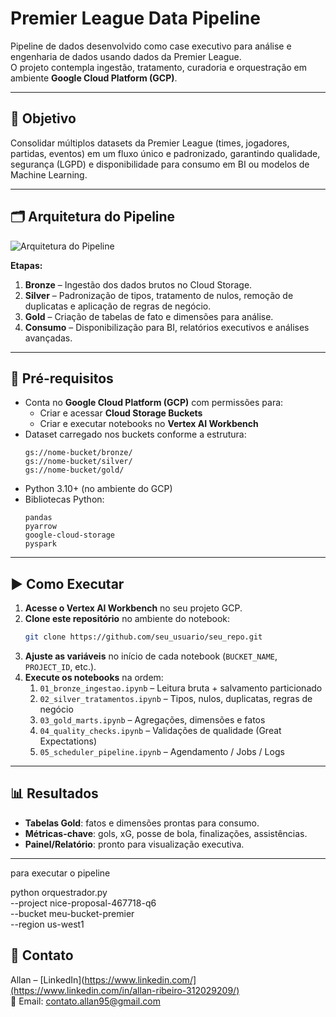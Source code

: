 # Premier League Data Pipeline

Pipeline de dados desenvolvido como case executivo para análise e engenharia de dados usando dados da Premier League.  
O projeto contempla ingestão, tratamento, curadoria e orquestração em ambiente **Google Cloud Platform (GCP)**.

---

## 📌 Objetivo
Consolidar múltiplos datasets da Premier League (times, jogadores, partidas, eventos) em um fluxo único e padronizado, garantindo qualidade, segurança (LGPD) e disponibilidade para consumo em BI ou modelos de Machine Learning.

---

## 🗂 Arquitetura do Pipeline
![Arquitetura do Pipeline](docs/arquitetura_pipeline.png)

**Etapas:**
1. **Bronze** – Ingestão dos dados brutos no Cloud Storage.
2. **Silver** – Padronização de tipos, tratamento de nulos, remoção de duplicatas e aplicação de regras de negócio.
3. **Gold** – Criação de tabelas de fato e dimensões para análise.
4. **Consumo** – Disponibilização para BI, relatórios executivos e análises avançadas.

---

## 🔑 Pré-requisitos

- Conta no **Google Cloud Platform (GCP)** com permissões para:
  - Criar e acessar **Cloud Storage Buckets**
  - Criar e executar notebooks no **Vertex AI Workbench**
- Dataset carregado nos buckets conforme a estrutura:
  ```
  gs://nome-bucket/bronze/
  gs://nome-bucket/silver/
  gs://nome-bucket/gold/
  ```
- Python 3.10+ (no ambiente do GCP)
- Bibliotecas Python:
  ```
  pandas
  pyarrow
  google-cloud-storage
  pyspark
  ```

---

## ▶️ Como Executar

1. **Acesse o Vertex AI Workbench** no seu projeto GCP.
2. **Clone este repositório** no ambiente do notebook:
   ```bash
   git clone https://github.com/seu_usuario/seu_repo.git
   ```
3. **Ajuste as variáveis** no início de cada notebook (`BUCKET_NAME`, `PROJECT_ID`, etc.).
4. **Execute os notebooks** na ordem:
   1. `01_bronze_ingestao.ipynb` – Leitura bruta + salvamento particionado
   2. `02_silver_tratamentos.ipynb` – Tipos, nulos, duplicatas, regras de negócio
   3. `03_gold_marts.ipynb` – Agregações, dimensões e fatos
   4. `04_quality_checks.ipynb` – Validações de qualidade (Great Expectations)
   5. `05_scheduler_pipeline.ipynb` – Agendamento / Jobs / Logs

---

## 📊 Resultados

- **Tabelas Gold**: fatos e dimensões prontas para consumo.
- **Métricas-chave**: gols, xG, posse de bola, finalizações, assistências.
- **Painel/Relatório**: pronto para visualização executiva.

---

para executar o pipeline 

python orquestrador.py \
  --project nice-proposal-467718-q6 \
  --bucket meu-bucket-premier \
  --region us-west1

## 📎 Contato

Allan – [LinkedIn](https://www.linkedin.com/](https://www.linkedin.com/in/allan-ribeiro-312029209/)  
📧 Email: contato.allan95@gmail.com
